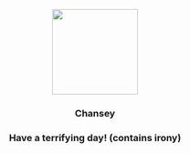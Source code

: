 <p align="center">
    <img src="https://raw.githubusercontent.com/PokeAPI/sprites/master/sprites/pokemon/113.png" width="150" height="150">
</p>
<h3 align="center"> <b>Chansey</b></h3>
<h3 align="center">Have a terrifying day! (contains irony)</h3>

